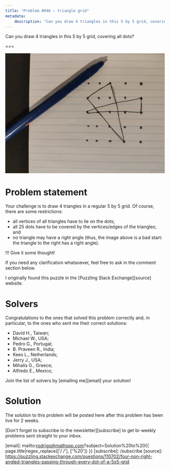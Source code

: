 ```yaml
---
title: "Problem #046 – triangle grid"
metadata:
    description: "Can you draw 4 triangles in this 5 by 5 grid, covering all dots?"
---
```


Can you draw 4 triangles in this 5 by 5 grid, covering all dots?

===

![](thumbnail.png)

# Problem statement

Your challenge is to draw 4 triangles in a regular 5 by 5 grid.
Of course, there are some restrictions:

 - all vertices of all triangles have to lie on the dots;
 - all 25 dots have to be covered by the vertices/edges of the triangles; and
 - no triangle may have a right angle
 (thus, the image above is a bad start: the triangle to the right has a right angle).

!!! Give it some thought!

If you need any clarification whatsoever, feel free to ask in the comment section below.

I originally found this puzzle in the [Puzzling Stack Exchange][source] website.


# Solvers

Congratulations to the ones that solved this problem correctly and, in particular, to the ones
who sent me their correct solutions:

 - David H., Taiwan;
 - Michael W., USA;
 - Pedro G., Portugal;
 - B. Praveen R., India;
 - Kees L., Netherlands;
 - Jerry J., USA;
 - Mihalis G., Greece;
 - Alfredo E., Mexico;

Join the list of solvers by [emailing me][email] your solution!


# Solution

The solution to this problem will be posted here after this problem has been live for 2 weeks.

[Don't forget to subscribe to the newsletter][subscribe] to get bi-weekly
problems sent straight to your inbox.

[email]: mailto:rodrigo@mathspp.com?subject=Solution%20to%20{{ page.title|regex_replace(['/ /'], ['%20']) }}
[subscribe]: /subscribe
[source]: https://puzzling.stackexchange.com/questions/110702/four-non-right-angled-triangles-passing-through-every-dot-of-a-5x5-grid

